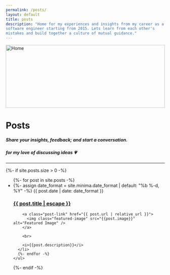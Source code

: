 ```yaml
---
permalink: /posts/
layout: default
title: posts
description: "Home for my experiences and insights from my career as a
software engineer starting from 2015. Lets learn from each other's
mistakes and build together a culture of mutual guidance."
---
```


<img class="featured-image crazy" src="{{ site.github.url }}/assets/images/maykashi.png" alt="Home" />

<style type="text/css" media="screen">
.featured-image {
  width: 100%;
  height: 200px;
  object-fit: cover;
}
.crazy {
  object-fit: none;
}
</style>

# Posts
##### Share your insights, feedback; and start a conversation.
##### for my love of discussing ideas :heartpulse:
---
<div class="home">


  {%- if site.posts.size > 0 -%}
    <ul class="post-list">
      {%- for post in site.posts -%}
      <li>
        {%- assign date_format = site.minima.date_format | default: "%b %-d, %Y" -%}
        <span class="post-meta">{{ post.date | date: date_format }}</span>
        <h3>
          <a class="post-link" href="{{ post.url | relative_url }}">
            {{ post.title | escape }}
          </a>
        </h3>

        <a class="post-link" href="{{ post.url | relative_url }}">
          <img class="featured-image" src="{{post.image}}" alt="Featured Image" />
        </a>

        <br>

        <i>{{post.description}}</i>
      </li>
      {%- endfor -%}
    </ul>
  {%- endif -%}

</div>
